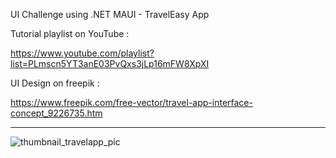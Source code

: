 
UI Challenge using .NET MAUI - TravelEasy App


Tutorial playlist on YouTube : 

https://www.youtube.com/playlist?list=PLmscn5YT3anE03PvQxs3jLp16mFW8XpXI

UI Design on freepik : 

https://www.freepik.com/free-vector/travel-app-interface-concept_9226735.htm

----------------------------------------------------------------------------------------------------------------------------------------

![thumbnail_travelapp_pic](https://github.com/omarheaba/EasyTravelApp/assets/77030253/37ca7f5c-58f4-452f-956b-8db8c7a9a22a)

